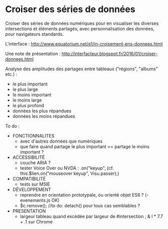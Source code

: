 Croiser des séries de données
==================


Croiser des séries de données numériques pour en visualiser les diverses intersections et éléments partagés, avec personnalisation des données, pour navigateurs standards.

L'interface : http://www.equatorium.net/e1/in-croisement-ens-donnees.html

Une note de présentation : http://interfacteur.blogspot.fr/2016/01/croiser-donnees.html

 Analyse des amplitudes des partages entre tableaux ("régions", "albums" etc.) :
* le plus important
* le plus large
* le moins important
* le moins large
* le plus profond
* données les plus répandues
* données les moins répandues

To do :
* FONCTIONNALITES
	- avec d'autres données que numériques
	- que faire quand partage le plus important == partage le moins important ?
* ACCESSIBILITÉ
	- couche ARIA ?
	- tester Voice Over ou NVDA : .on("keyup", (cf. this.$lien.on("mouseover keyup", Visu.passer);)
* COMPATIBILITÉ
	- tests sur MSIE
* DÉVELOPPEMENT
	- reprendre en orientation prototypale, ou orienté objet ES6 ? (- evenements.js OK)
	- $c.remove(); //to do: detach() pour tous cas semblables ?
* PRESENTATION
	- largeur tableau quand excédée par largeur de #intersection ; &  l * 7.7 + .1 sur Chrome